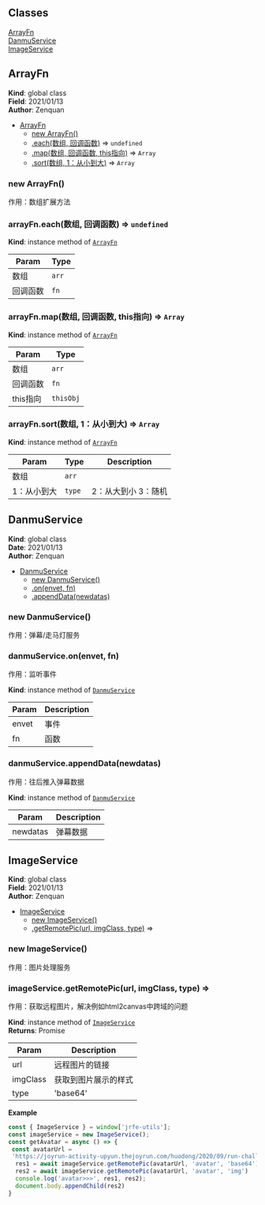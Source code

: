 ## Classes

<dl>
<dt><a href="#ArrayFn">ArrayFn</a></dt>
<dd></dd>
<dt><a href="#DanmuService">DanmuService</a></dt>
<dd></dd>
<dt><a href="#ImageService">ImageService</a></dt>
<dd></dd>
</dl>

<a name="ArrayFn"></a>

## ArrayFn
**Kind**: global class  
**Field**: 2021/01/13  
**Author**: Zenquan  

* [ArrayFn](#ArrayFn)
    * [new ArrayFn()](#new_ArrayFn_new)
    * [.each(数组, 回调函数)](#ArrayFn+each) ⇒ <code>undefined</code>
    * [.map(数组, 回调函数, this指向)](#ArrayFn+map) ⇒ <code>Array</code>
    * [.sort(数组, 1：从小到大)](#ArrayFn+sort) ⇒ <code>Array</code>

<a name="new_ArrayFn_new"></a>

### new ArrayFn()
作用：数组扩展方法

<a name="ArrayFn+each"></a>

### arrayFn.each(数组, 回调函数) ⇒ <code>undefined</code>
**Kind**: instance method of [<code>ArrayFn</code>](#ArrayFn)  

| Param | Type |
| --- | --- |
| 数组 | <code>arr</code> | 
| 回调函数 | <code>fn</code> | 

<a name="ArrayFn+map"></a>

### arrayFn.map(数组, 回调函数, this指向) ⇒ <code>Array</code>
**Kind**: instance method of [<code>ArrayFn</code>](#ArrayFn)  

| Param | Type |
| --- | --- |
| 数组 | <code>arr</code> | 
| 回调函数 | <code>fn</code> | 
| this指向 | <code>thisObj</code> | 

<a name="ArrayFn+sort"></a>

### arrayFn.sort(数组, 1：从小到大) ⇒ <code>Array</code>
**Kind**: instance method of [<code>ArrayFn</code>](#ArrayFn)  

| Param | Type | Description |
| --- | --- | --- |
| 数组 | <code>arr</code> |  |
| 1：从小到大 | <code>type</code> | 2：从大到小   3：随机 |

<a name="DanmuService"></a>

## DanmuService
**Kind**: global class  
**Date**: 2021/01/13  
**Author**: Zenquan  

* [DanmuService](#DanmuService)
    * [new DanmuService()](#new_DanmuService_new)
    * [.on(envet, fn)](#DanmuService+on)
    * [.appendData(newdatas)](#DanmuService+appendData)

<a name="new_DanmuService_new"></a>

### new DanmuService()
作用：弹幕/走马灯服务

<a name="DanmuService+on"></a>

### danmuService.on(envet, fn)
作用：监听事件

**Kind**: instance method of [<code>DanmuService</code>](#DanmuService)  

| Param | Description |
| --- | --- |
| envet | 事件 |
| fn | 函数 |

<a name="DanmuService+appendData"></a>

### danmuService.appendData(newdatas)
作用：往后推入弹幕数据

**Kind**: instance method of [<code>DanmuService</code>](#DanmuService)  

| Param | Description |
| --- | --- |
| newdatas | 弹幕数据 |

<a name="ImageService"></a>

## ImageService
**Kind**: global class  
**Field**: 2021/01/13  
**Author**: Zenquan  

* [ImageService](#ImageService)
    * [new ImageService()](#new_ImageService_new)
    * [.getRemotePic(url, imgClass, type)](#ImageService+getRemotePic) ⇒

<a name="new_ImageService_new"></a>

### new ImageService()
作用：图片处理服务

<a name="ImageService+getRemotePic"></a>

### imageService.getRemotePic(url, imgClass, type) ⇒
作用：获取远程图片，解决例如html2canvas中跨域的问题

**Kind**: instance method of [<code>ImageService</code>](#ImageService)  
**Returns**: Promise<string>  

| Param | Description |
| --- | --- |
| url | 远程图片的链接 |
| imgClass | 获取到图片展示的样式 |
| type | 'base64' | 'img' 决定返回值是url还是base64 |

**Example**  
```js
const { ImageService } = window['jrfe-utils'];
const imageService = new ImageService();
const getAvatar = async () => {
 const avatarUrl =
 'https://joyrun-activity-upyun.thejoyrun.com/huodong/2020/09/run-challenge/assets/img/share.jpg',
  res1 = await imageService.getRemotePic(avatarUrl, 'avatar', 'base64'),
  res2 = await imageService.getRemotePic(avatarUrl, 'avatar', 'img')
  console.log('avatar>>>', res1, res2); 
  document.body.appendChild(res2)
}
```
